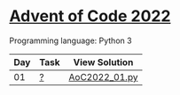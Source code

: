 # [Advent of Code 2022](https://adventofcode.com/2022/about)

Programming language: Python 3

| Day | Task                                                                      | View Solution                   |
| --- | ------------------------------------------------------------------------- | ------------------------------- |
| 01  | [?](https://adventofcode.com/2022/day/1)                                  | [AoC2022_01.py](/AoC2022_01.py) |
<!---
| 02  | [?](https://adventofcode.com/2022/day/2)                                  | [AoC2022_02.py](/AoC2022_02.py) |
| 03  | [?](https://adventofcode.com/2022/day/3)                                  | [AoC2022_03.py](/AoC2022_03.py) |
| 04  | [?](https://adventofcode.com/2022/day/4)                                  | [AoC2022_04.py](/AoC2022_04.py) |
| 05  | [?](https://adventofcode.com/2022/day/5)                                  | [AoC2022_05.py](/AoC2022_05.py) |
| 06  | [?](https://adventofcode.com/2022/day/6)                                  | [AoC2022_06.py](/AoC2022_06.py) |
| 07  | [?](https://adventofcode.com/2022/day/7)                                  | [AoC2022_07.py](/AoC2022_07.py) |
| 08  | [?](https://adventofcode.com/2022/day/8)                                  | [AoC2022_08.py](/AoC2022_08.py) |
| 09  | [?](https://adventofcode.com/2022/day/9)                                  | [AoC2022_09.py](/AoC2022_09.py) |
| 10  | [?](https://adventofcode.com/2022/day/10)                                 | [AoC2022_10.py](/AoC2022_10.py) |
| 11  | [?](https://adventofcode.com/2022/day/11)                                 | [AoC2022_11.py](/AoC2022_11.py) |
| 12  | [?](https://adventofcode.com/2022/day/12)                                 | [AoC2022_12.py](/AoC2022_12.py) |
| 13  | [?](https://adventofcode.com/2022/day/13)                                 | [AoC2022_13.py](/AoC2022_13.py) |
| 14  | [?](https://adventofcode.com/2022/day/14)                                 | [AoC2022_14.py](/AoC2022_14.py) |
| 15  | [?](https://adventofcode.com/2022/day/15)                                 | [AoC2022_15.py](/AoC2022_15.py) |
| 16  | [?](https://adventofcode.com/2022/day/16)                                 | [AoC2022_16.py](/AoC2022_16.py) |
| 17  | [?](https://adventofcode.com/2022/day/17)                                 | [AoC2022_17.py](/AoC2022_17.py) |
| 18  | [?](https://adventofcode.com/2022/day/18)                                 | [AoC2022_18.py](/AoC2022_18.py) |
| 20  | [?](https://adventofcode.com/2022/day/20)                                 | [AoC2022_20.py](/AoC2022_20.py) |
| 21  | [?](https://adventofcode.com/2022/day/21)                                 | [AoC2022_21.py](/AoC2022_21.py) |
| 22  | [?](https://adventofcode.com/2022/day/22)                                 | [AoC2022_22.py](/AoC2022_22.py) |
--->